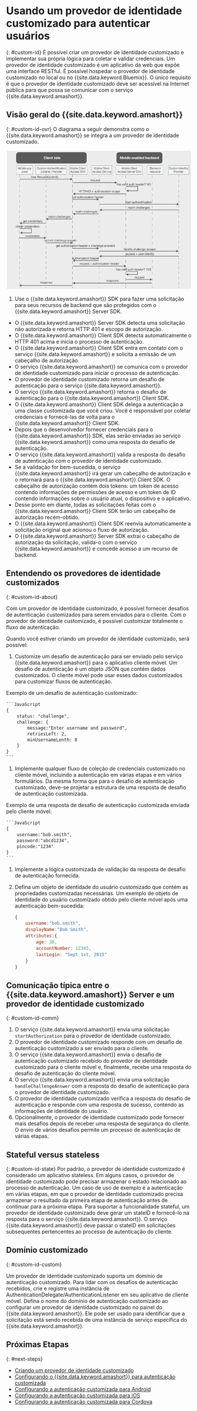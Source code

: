 # Usando um provedor de identidade customizado para autenticar usuários
{: #custom-id}
É possível criar um provedor de identidade customizado e implementar sua própria lógica para coletar e validar credenciais. Um provedor de identidade customizado é um aplicativo da web que expõe uma interface RESTful. É possível hospedar o provedor de identidade customizado no local ou no {{site.data.keyword.Bluemix}}. O único requisito é que o provedor de identidade customizado deve ser acessível na Internet pública para que possa se comunicar com o serviço {{site.data.keyword.amashort}}.

## Visão geral do {{site.data.keyword.amashort}}
{: #custom-id-ovr}
O diagrama a seguir demonstra como o {{site.data.keyword.amashort}} se integra a um provedor de identidade customizado.

![image](images/mca-sequence-custom.jpg)

1. Use o {{site.data.keyword.amashort}} SDK para fazer uma solicitação para seus recursos de backend que são protegidos com o {{site.data.keyword.amashort}} Server SDK.
* O {{site.data.keyword.amashort}} Server SDK detecta uma solicitação não autorizada e retorna HTTP 401 e escopo de autorização.
* O {{site.data.keyword.amashort}} Client SDK detecta automaticamente o HTTP 401 acima e inicia o processo de autenticação.
* O {{site.data.keyword.amashort}} Client SDK entra em contato com o serviço {{site.data.keyword.amashort}} e solicita a emissão de um cabeçalho de autorização.
* O serviço {{site.data.keyword.amashort}} se comunica com o provedor de identidade customizado para iniciar o processo de autenticação.
* O provedor de identidade customizado retorna um desafio de autenticação para o serviço {{site.data.keyword.amashort}}.
* O serviço {{site.data.keyword.amashort}} retorna o desafio de autenticação para o {{site.data.keyword.amashort}} Client SDK.
* O {{site.data.keyword.amashort}} Client SDK delega a autenticação a uma classe customizada que você criou. Você é responsável por coletar credenciais e fornecê-las de volta para o {{site.data.keyword.amashort}} Client SDK.
* Depois que o desenvolvedor fornecer credenciais para o {{site.data.keyword.amashort}} SDK, elas serão enviadas ao serviço {{site.data.keyword.amashort}} como uma resposta do desafio de autenticação.
* O serviço {{site.data.keyword.amashort}} valida a resposta do desafio de autenticação com o provedor de identidade customizado.
* Se a validação for bem-sucedida, o serviço {{site.data.keyword.amashort}} irá gerar um cabeçalho de autorização e o retornará para o {{site.data.keyword.amashort}} Client SDK. O cabeçalho de autorização contém dois tokens: um token de acesso contendo informações de permissões de acesso e um token de ID contendo informações sobre o usuário atual, o dispositivo e o aplicativo.
* Desse ponto em diante, todas as solicitações feitas com o {{site.data.keyword.amashort}} Client SDK terão um cabeçalho de autorização recém-obtido.
* O {{site.data.keyword.amashort}} Client SDK reenvia automaticamente a solicitação original que acionou o fluxo de autorização.
* O {{site.data.keyword.amashort}} Server SDK extrai o cabeçalho de autorização da solicitação, valida-o com o serviço {{site.data.keyword.amashort}} e concede acesso a um recurso de backend.

## Entendendo os provedores de identidade customizados
{: #custom-id-about}

Com um provedor de identidade customizado, é possível fornecer desafios de autenticação customizados para serem enviados para o cliente. Com o provedor de identidade customizado, é possível customizar totalmente o fluxo de autenticação.

Quando você estiver criando um provedor de identidade customizado, será possível:

1. Customize um desafio de autenticação para ser enviado pelo serviço {{site.data.keyword.amashort}} para o aplicativo cliente móvel. Um desafio de autenticação é um objeto JSON que contém dados customizados. O cliente móvel pode usar esses dados customizados para customizar fluxos de autenticação.

Exemplo de um desafio de autenticação customizado:

	```JavaScript
	{
		status: "challenge",
		challenge: {
			message:"Enter username and password",
			retriesLeft: 2,
			minUsernameLenth: 8
		}
	}
	```

1. Implemente qualquer fluxo de coleção de credenciais customizado no cliente móvel, incluindo a autenticação em várias etapas e em vários formulários. Da mesma forma que para o desafio de autenticação customizado, deve-se projetar a estrutura de uma resposta de desafio de autenticação customizada.

Exemplo de uma resposta de desafio de autenticação customizada enviada pelo cliente móvel:

	```JavaScript
	{
		username:"bob.smith",
		password:"abcd1234",
		pincode:"1234"
	}
	```
1. Implemente a lógica customizada de validação da resposta de desafio de autenticação fornecida.

1. Defina um objeto de identidade do usuário customizado que contém as propriedades customizadas necessárias. Um exemplo de objeto de identidade do usuário customizado obtido pelo cliente móvel após uma autenticação bem-sucedida:

	```JavaScript
	{
		username:"bob.smith",
		displayName:"Bob Smith",
		attributes:{
			age: 30,
			accountNumber: 12345,
			lastLogin: "Sept 1st, 2015"
		}
	}
	```


## Comunicação típica entre o {{site.data.keyword.amashort}} Server e um provedor de identidade customizado
{: #custom-id-comm}
1. O serviço {{site.data.keyword.amashort}} envia uma solicitação `startAuthorization` para o provedor de identidade customizado.
1. O provedor de identidade customizado responde com um desafio de autenticação customizado a ser enviado para o cliente.
1. O serviço {{site.data.keyword.amashort}} envia o desafio de autenticação customizado recebido do provedor de identidade customizado para o cliente móvel e, finalmente, recebe uma resposta do desafio de autenticação do cliente móvel.
1. O serviço {{site.data.keyword.amashort}} envia uma solicitação `handleChallengeAnswer` com a resposta do desafio de autenticação para o provedor de identidade customizado.
1. O provedor de identidade customizado verifica a resposta do desafio de autenticação e responde com uma resposta de sucesso, contendo as informações de identidade do usuário.
1. Opcionalmente, o provedor de identidade customizado pode fornecer mais desafios depois de receber uma resposta de segurança do cliente. O envio de vários desafios permite um
processo de autenticação de várias etapas.

## Stateful versus stateless
{: #custom-id-state}
Por padrão, o provedor de identidade customizado é considerado um aplicativo stateless. Em alguns casos, o provedor de identidade customizado pode precisar armazenar o estado relacionado ao processo de autenticação. Um caso de uso de exemplo é a autenticação em várias etapas, em que o provedor de identidade customizado precisa armazenar o resultado da primeira etapa de autenticação antes de continuar para a próxima etapa. Para suportar a funcionalidade stateful, um provedor de identidade customizado deve gerar um stateID e fornecê-lo na resposta para o serviço {{site.data.keyword.amashort}}. O serviço {{site.data.keyword.amashort}} deve passar o stateID em solicitações subsequentes pertencentes ao processo de autenticação do cliente.

## Domínio customizado
{: #custom-id-custom}

Um provedor de identidade customizado suporta um domínio de autenticação customizado. Para lidar com os desafios de autenticação recebidos, crie e registre uma instância de AuthenticationDelegate/AuthenticationListener em seu aplicativo de cliente móvel. Defina o nome do domínio de autenticação customizado ao configurar um provedor de identidade customizado no painel do {{site.data.keyword.amashort}}. Ele pode ser usado para identificar que a solicitação está sendo recebida de uma instância de serviço específica do {{site.data.keyword.amashort}}. 

## Próximas Etapas
{: #next-steps}
* [Criando um provedor de identidade customizado](custom-auth-identity-provider.html)
* [Configurando o {{site.data.keyword.amashort}} para autenticação customizada](custom-auth-config-mca.html)
* [Configurando a autenticação customizada para Android](custom-auth-android.html)
* [Configurando a autenticação customizada para iOS](custom-auth-ios.html)
* [Configurando a autenticação customizada para Cordova](custom-auth-cordova.html)
